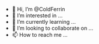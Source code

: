 - 👋 Hi, I’m @ColdFerrin
- 👀 I’m interested in ...
- 🌱 I’m currently learning ...
- 💞️ I’m looking to collaborate on ...
- 📫 How to reach me ...

<!---
ColdFerrin/ColdFerrin is a ✨ special ✨ repository because its `README.md` (this file) appears on your GitHub profile.
You can click the Preview link to take a look at your changes.
--->
